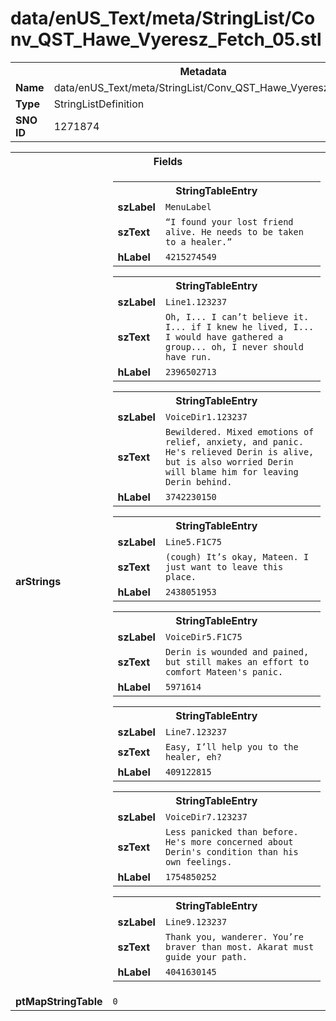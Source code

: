 <h1>data/enUS_Text/meta/StringList/Conv_QST_Hawe_Vyeresz_Fetch_05.stl</h1><table><tr><th colspan="100%">Metadata</th></tr><tr><td><b>Name</b></td><td>data/enUS_Text/meta/StringList/Conv_QST_Hawe_Vyeresz_Fetch_05.stl</td></tr><tr><td><b>Type</b></td><td>StringListDefinition</td></tr><tr><td><b>SNO ID</b></td><td>1271874</td></tr></table>

<table><tr><th colspan="100%">Fields</th></tr><tr><td><b>arStrings</b></td><td><table><tr><th colspan="100%">StringTableEntry</th></tr><tr><td><b>szLabel</b></td><td><code>MenuLabel</code></td></tr><tr><td><b>szText</b></td><td><code>“I found your lost friend alive. He needs to be taken to a healer.”</code></td></tr><tr><td><b>hLabel</b></td><td><code>4215274549</code></td></tr></table>


<table><tr><th colspan="100%">StringTableEntry</th></tr><tr><td><b>szLabel</b></td><td><code>Line1.123237</code></td></tr><tr><td><b>szText</b></td><td><code>Oh, I... I can’t believe it. I... if I knew he lived, I... I would have gathered a group... oh, I never should have run.</code></td></tr><tr><td><b>hLabel</b></td><td><code>2396502713</code></td></tr></table>


<table><tr><th colspan="100%">StringTableEntry</th></tr><tr><td><b>szLabel</b></td><td><code>VoiceDir1.123237</code></td></tr><tr><td><b>szText</b></td><td><code>Bewildered. Mixed emotions of relief, anxiety, and panic. He's relieved Derin is alive, but is also worried Derin will blame him for leaving Derin behind.</code></td></tr><tr><td><b>hLabel</b></td><td><code>3742230150</code></td></tr></table>


<table><tr><th colspan="100%">StringTableEntry</th></tr><tr><td><b>szLabel</b></td><td><code>Line5.F1C75</code></td></tr><tr><td><b>szText</b></td><td><code>(cough) It’s okay, Mateen. I just want to leave this place.</code></td></tr><tr><td><b>hLabel</b></td><td><code>2438051953</code></td></tr></table>


<table><tr><th colspan="100%">StringTableEntry</th></tr><tr><td><b>szLabel</b></td><td><code>VoiceDir5.F1C75</code></td></tr><tr><td><b>szText</b></td><td><code>Derin is wounded and pained, but still makes an effort to comfort Mateen's panic.</code></td></tr><tr><td><b>hLabel</b></td><td><code>5971614</code></td></tr></table>


<table><tr><th colspan="100%">StringTableEntry</th></tr><tr><td><b>szLabel</b></td><td><code>Line7.123237</code></td></tr><tr><td><b>szText</b></td><td><code>Easy, I’ll help you to the healer, eh?</code></td></tr><tr><td><b>hLabel</b></td><td><code>409122815</code></td></tr></table>


<table><tr><th colspan="100%">StringTableEntry</th></tr><tr><td><b>szLabel</b></td><td><code>VoiceDir7.123237</code></td></tr><tr><td><b>szText</b></td><td><code>Less panicked than before. He's more concerned about Derin's condition than his own feelings.</code></td></tr><tr><td><b>hLabel</b></td><td><code>1754850252</code></td></tr></table>


<table><tr><th colspan="100%">StringTableEntry</th></tr><tr><td><b>szLabel</b></td><td><code>Line9.123237</code></td></tr><tr><td><b>szText</b></td><td><code>Thank you, wanderer. You’re braver than most. Akarat must guide your path.</code></td></tr><tr><td><b>hLabel</b></td><td><code>4041630145</code></td></tr></table>


</td></tr><tr><td><b>ptMapStringTable</b></td><td><code>0</code></td></tr></table>

